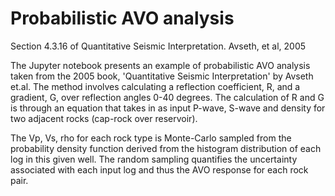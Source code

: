 # Probabilistic AVO analysis
Section 4.3.16 of Quantitative Seismic Interpretation. Avseth, et al, 2005

The Jupyter notebook presents an example of probabilistic AVO analysis taken from the 2005 book, 'Quantitative Seismic Interpretation' by Avseth et.al.  The method involves calculating a reflection coefficient, R, and a gradient, G, over reflection angles 0-40 degrees.  The calculation of R and G is through an equation that takes in as input P-wave, S-wave and density for two adjacent rocks (cap-rock over reservoir).

The Vp, Vs, rho for each rock type is Monte-Carlo sampled from the probability density function derived from the histogram distribution of each log in this given well.  The random sampling quantifies the uncertainty associated with each input log and thus the AVO response for each rock pair.
